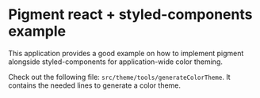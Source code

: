# Pigment react + styled-components example

This application provides a good example on how to implement pigment alongside styled-components
for application-wide color theming.

Check out the following file: `src/theme/tools/generateColorTheme`. It contains
the needed lines to generate a color theme.
